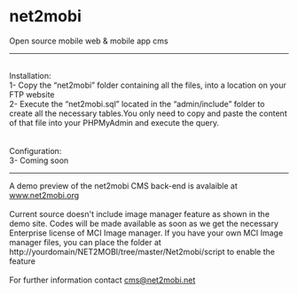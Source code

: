 net2mobi
========

Open source mobile web &amp; mobile app cms

-------------------------------------------
<br>Installation:
<br>1- Copy the “net2mobi” folder containing all the files, into a location on your FTP website
<br>2- Execute the “net2mobi.sql” located in the “admin/include” folder to create all the necessary tables.You only need to copy and paste the content of that file into your PHPMyAdmin and
execute the query.<br>
<br>
<br>Configuration:
<br>3- Coming soon

-----------------------------------------
A demo preview of the net2mobi CMS back-end is avalaible at www.net2mobi.org
<br>
<br>Current source doesn't include image manager feature as shown in the demo site. Codes will be made available as soon as
we get the necessary Enterprise license of MCI Image manager. If you have your own MCI Image manager files, you can place the folder at http://yourdomain/NET2MOBI/tree/master/Net2mobi/script to enable the feature
<br>
<br>For further information contact cms@net2mobi.net

